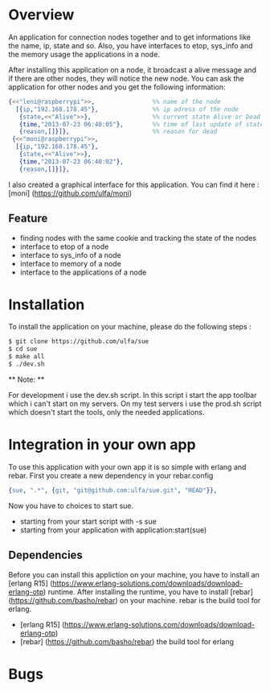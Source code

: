 # Overview

An application for connection nodes together and to get informations like the name, ip, state and so.
Also, you have interfaces to etop, sys_info and the memory usage the applications in a node.

After installing this application on a node, it broadcast a alive message and if there are other nodes, they will 
notice the new node. You can ask the application for other nodes and you get the following information:

```erlang
{<<"leni@raspberrypi">>,                %% name of the node
  [{ip,"192.168.178.45"},               %% ip adress of the node
   {state,<<"Alive">>},                 %% current state Alive or Dead
   {time,"2013-07-23 06:40:05"},        %% time of last update of state
   {reason,[]}]},                       %% reason for dead
 {<<"moni@raspberrypi">>,
  [{ip,"192.168.178.45"},
   {state,<<"Alive">>},
   {time,"2013-07-23 06:40:02"},
   {reason,[]}]},
```
I also created a graphical interface for this application. You can find it here : [moni] (https://github.com/ulfa/moni)

## Feature

* finding nodes with the same cookie and tracking the state of the nodes
* interface to etop of a node
* interface to sys_info of a node
* interface to memory of a node
* interface to the applications of a node

# Installation

To install the application on your machine, please do the following steps :

```bash
$ git clone https://github.com/ulfa/sue
$ cd sue
$ make all
$ ./dev.sh
```
** Note: ** 

For development i use the dev.sh script. In this script i start the app toolbar which i can't start on my servers.
On my test servers i use the prod.sh script which doesn't start the tools, only the needed applications. 


# Integration in your own app

To use this application with your own app it is so simple with erlang and rebar.
First you create a new dependency in your rebar.config 

```erlang
{sue, ".*", {git, "git@github.com:ulfa/sue.git", "HEAD"}},
```
Now you have to choices to start sue. 

* starting from your start script with -s sue
* starting from your application with application:start(sue)

## Dependencies

Before you can install this appliction on your machine, you have to install an [erlang R15] (https://www.erlang-solutions.com/downloads/download-erlang-otp) runtime. 
After installing the runtime, you have to install [rebar] (https://github.com/basho/rebar) on your machine. rebar is the build tool for erlang.

* [erlang R15] (https://www.erlang-solutions.com/downloads/download-erlang-otp)
* [rebar] (https://github.com/basho/rebar) the build tool for erlang

# Bugs
